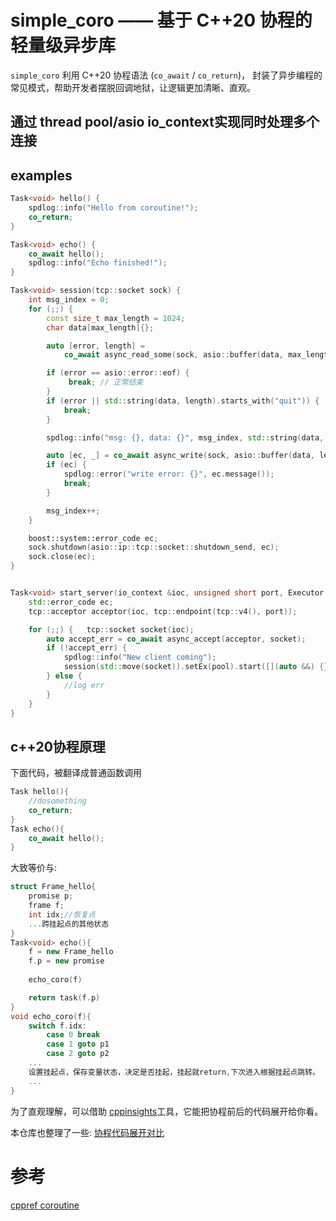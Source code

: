 # simple_coro —— 基于 C++20 协程的轻量级异步库

`simple_coro` 利用 C++20 协程语法 (`co_await` / `co_return`)，
封装了异步编程的常见模式，帮助开发者摆脱回调地狱，让逻辑更加清晰、直观。

通过 thread pool/asio io_context实现同时处理多个连接
---


## examples

```c++
Task<void> hello() {
    spdlog::info("Hello from coroutine!");
    co_return;
}

Task<void> echo() {
    co_await hello();
    spdlog::info("Echo finished!");
}
```

```c++
Task<void> session(tcp::socket sock) {
    int msg_index = 0;
    for (;;) {
        const size_t max_length = 1024;
        char data[max_length]{};

        auto [error, length] =
            co_await async_read_some(sock, asio::buffer(data, max_length));

        if (error == asio::error::eof) {
             break; // 正常结束
        }
        if (error || std::string(data, length).starts_with("quit")) {
            break;
        }

        spdlog::info("msg: {}, data: {}", msg_index, std::string(data, length));

        auto [ec, _] = co_await async_write(sock, asio::buffer(data, length));
        if (ec) {
            spdlog::error("write error: {}", ec.message());
            break;
        }

        msg_index++;
    }

    boost::system::error_code ec;
    sock.shutdown(asio::ip::tcp::socket::shutdown_send, ec);
    sock.close(ec);
}


Task<void> start_server(io_context &ioc, unsigned short port, Executor *pool) {
    std::error_code ec;
    tcp::acceptor acceptor(ioc, tcp::endpoint(tcp::v4(), port));

    for (;;) {   tcp::socket socket(ioc);
        auto accept_err = co_await async_accept(acceptor, socket);
        if (!accept_err) {
            spdlog::info("New client coming");
            session(std::move(socket)).setEx(pool).start([](auto &&) {});
        } else {
            //log err
        }
    }
}
```


## c++20协程原理

下面代码，被翻译成普通函数调用
```c++
Task hello(){ 
    //dosomething
    co_return;
}
Task echo(){
    co_await hello();
}
```
大致等价与:
```c++
struct Frame_hello{
    promise p;
    frame f;
    int idx;//恢复点
    ...跨挂起点的其他状态
}
Task<void> echo(){
    f = new Frame_hello
    f.p = new promise
    
    echo_coro(f)

    return task(f.p)
}
void echo_coro(f){
    switch f.idx: 
        case 0 break
        case 1 goto p1
        case 2 goto p2
    ...
    设置挂起点，保存变量状态，决定是否挂起，挂起就return,下次进入根据挂起点跳转。
    ...
}
```

为了直观理解，可以借助 [cppinsights](https://cppinsights.io/)工具，它能把协程前后的代码展开给你看。

本仓库也整理了一些: [协程代码展开对比](coro.md)

# 参考
[cppref coroutine](https://en.cppreference.com/w/cpp/language/coroutines.html)